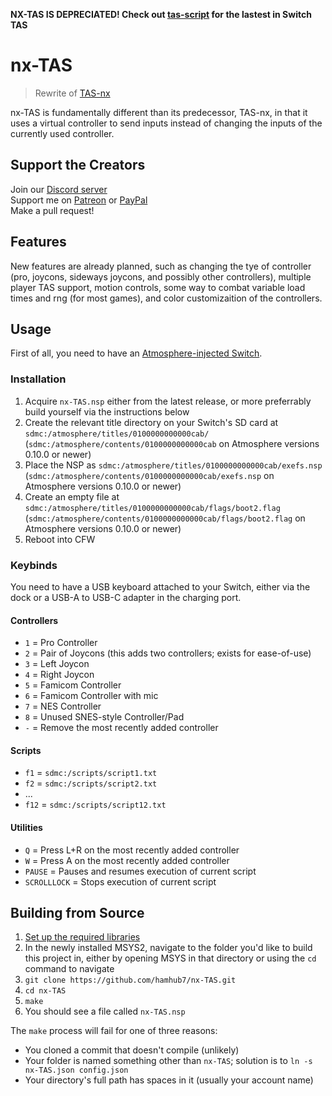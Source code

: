 **NX-TAS IS DEPRECIATED! Check out [tas-script](https://github.com/hamhub7/tas-script) for the lastest in Switch TAS**

# nx-TAS
> Rewrite of [TAS-nx](https://github.com/hamhub7/TAS-nx)

nx-TAS is fundamentally different than its predecessor, TAS-nx, in that it uses a virtual controller to send inputs instead of changing the inputs of the currently used controller.

## Support the Creators
Join our [Discord server](https://discord.gg/HSPrhX8)  
Support me on [Patreon](https://www.patreon.com/aaronhh) or [PayPal](https://www.paypal.me/aaronhamhub)  
Make a pull request!  

## Features
New features are already planned, such as changing the tye of controller (pro, joycons, sideways joycons, and possibly other controllers), multiple player TAS support, motion controls, some way to combat variable load times and rng (for most games), and color customizaition of the controllers.

## Usage
First of all, you need to have an [Atmosphere-injected Switch](https://switch.homebrew.guide/).

### Installation
1. Acquire `nx-TAS.nsp` either from the latest release, or more preferrably build yourself via the instructions below
2. Create the relevant title directory on your Switch's SD card at `sdmc:/atmosphere/titles/0100000000000cab/` (`sdmc:/atmosphere/contents/0100000000000cab` on Atmosphere versions 0.10.0 or newer)
3. Place the NSP as `sdmc:/atmosphere/titles/0100000000000cab/exefs.nsp` (`sdmc:/atmosphere/contents/0100000000000cab/exefs.nsp` on Atmosphere versions 0.10.0 or newer)
4. Create an empty file at `sdmc:/atmosphere/titles/0100000000000cab/flags/boot2.flag` (`sdmc:/atmosphere/contents/0100000000000cab/flags/boot2.flag` on Atmosphere versions 0.10.0 or newer)
5. Reboot into CFW

### Keybinds
You need to have a USB keyboard attached to your Switch, either via the dock or a USB-A to USB-C adapter in the charging port.

#### Controllers
- `1` = Pro Controller  
- `2` = Pair of Joycons (this adds two controllers; exists for ease-of-use)  
- `3` = Left Joycon  
- `4` = Right Joycon  
- `5` = Famicom Controller  
- `6` = Famicom Controller with mic  
- `7` = NES Controller  
- `8` = Unused SNES-style Controller/Pad
- `-` = Remove the most recently added controller

#### Scripts
- `f1` = `sdmc:/scripts/script1.txt`
- `f2` = `sdmc:/scripts/script2.txt`
- ...
- `f12` = `sdmc:/scripts/script12.txt`

#### Utilities
- `Q` = Press L+R on the most recently added controller
- `W` = Press A on the most recently added controller
- `PAUSE` = Pauses and resumes execution of current script
- `SCROLLLOCK` = Stops execution of current script

## Building from Source
1. [Set up the required libraries](https://switchbrew.org/wiki/Setting_up_Development_Environment)
2. In the newly installed MSYS2, navigate to the folder you'd like to build this project in, either by opening MSYS in that directory or using the `cd` command to navigate
3. `git clone https://github.com/hamhub7/nx-TAS.git`
4. `cd nx-TAS`
5. `make`
6. You should see a file called `nx-TAS.nsp`

The `make` process will fail for one of three reasons:
- You cloned a commit that doesn't compile (unlikely)
- Your folder is named something other than `nx-TAS`; solution is to `ln -s nx-TAS.json config.json`
- Your directory's full path has spaces in it (usually your account name)
